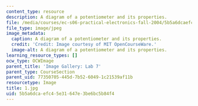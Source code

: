 ```yaml
---
content_type: resource
description: A diagram of a potentiometer and its properties.
file: /media/courses/ec-s06-practical-electronics-fall-2004/5b5a6dcaefc45e31647e3be6bc5b84f4_1.jpg
file_type: image/jpeg
image_metadata:
  caption: A diagram of a potentiometer and its properties.
  credit: 'Credit: Image courtesy of MIT OpenCourseWare.'
  image-alt: A diagram of a potentiometer and its properties.
learning_resource_types: []
ocw_type: OCWImage
parent_title: 'Image Gallery: Lab 7'
parent_type: CourseSection
parent_uid: 77350705-445d-7b52-6049-1c21539af11b
resourcetype: Image
title: 1.jpg
uid: 5b5a6dca-efc4-5e31-647e-3be6bc5b84f4
---
```

